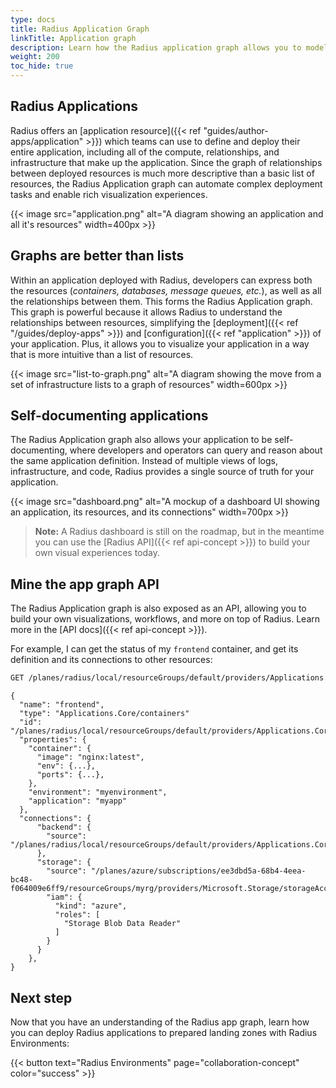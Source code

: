 ```yaml
---
type: docs
title: Radius Application Graph
linkTitle: Application graph
description: Learn how the Radius application graph allows you to model your entire application
weight: 200
toc_hide: true
---
```


## Radius Applications

Radius offers an [application resource]({{< ref "guides/author-apps/application" >}}) which teams can use to define and deploy their entire application, including all of the compute, relationships, and infrastructure that make up the application. Since the graph of relationships between deployed resources is much more descriptive than a basic list of resources, the Radius Application graph can automate complex deployment tasks and enable rich visualization experiences.

{{< image src="application.png" alt="A diagram showing an application and all it's resources" width=400px >}}

## Graphs are better than lists

Within an application deployed with Radius, developers can express both the resources (_containers, databases, message queues, etc._), as well as all the relationships between them. This forms the Radius Application graph. This graph is powerful because it allows Radius to understand the relationships between resources, simplifying the [deployment]({{< ref "/guides/deploy-apps" >}}) and [configuration]({{< ref "application" >}}) of your application. Plus, it allows you to visualize your application in a way that is more intuitive than a list of resources.

{{< image src="list-to-graph.png" alt="A diagram showing the move from a set of infrastructure lists to a graph of resources" width=600px >}}

## Self-documenting applications

The Radius Application graph also allows your application to be self-documenting, where developers and operators can query and reason about the same application definition. Instead of multiple views of logs, infrastructure, and code, Radius provides a single source of truth for your application.

{{< image src="dashboard.png" alt="A mockup of a dashboard UI showing an application, its resources, and its connections" width=700px >}}

> **Note:** A Radius dashboard is still on the roadmap, but in the meantime you can use the [Radius API]({{< ref api-concept >}}) to build your own visual experiences today.

## Mine the app graph API

The Radius Application graph is also exposed as an API, allowing you to build your own visualizations, workflows, and more on top of Radius. Learn more in the [API docs]({{< ref api-concept >}}).

For example, I can get the status of my `frontend` container, and get its definition and its connections to other resources:

```bash
GET /planes/radius/local/resourceGroups/default/providers/Applications.Core/containers/frontend
```

```
{
  "name": "frontend",
  "type": "Applications.Core/containers"
  "id": "/planes/radius/local/resourceGroups/default/providers/Applications.Core/containers/frontend",
  "properties": {
    "container": {
      "image": "nginx:latest",
      "env": {...},
      "ports": {...},
    },
    "environment": "myenvironment",
    "application": "myapp"
  },
  "connections": {
      "backend": {
        "source": "/planes/radius/local/resourceGroups/default/providers/Applications.Core/containers/backend",
      },
      "storage": {
        "source": "/planes/azure/subscriptions/ee3dbd5a-68b4-4eea-bc48-f064009e6ff9/resourceGroups/myrg/providers/Microsoft.Storage/storageAccounts/mystorage",
        "iam": {
          "kind": "azure",
          "roles": [
            "Storage Blob Data Reader"
          ]
        }
      }
    },
}
```

## Next step

Now that you have an understanding of the Radius app graph, learn how you can deploy Radius applications to prepared landing zones with Radius Environments:

{{< button text="Radius Environments" page="collaboration-concept" color="success" >}}
